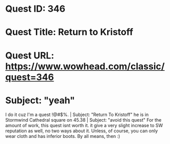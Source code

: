 # Quest ID: 346
# Quest Title: Return to Kristoff
# Quest URL: https://www.wowhead.com/classic/quest=346
# Subject: "yeah"
I do it cuz I'm a quest !@#$%. | Subject: "Return To Kristoff"
he is in Stormwind Cathedral square on 45.38 | Subject: "avoid this quest"
For the amount of work, this quest isnt worth it. it give a very slight increase to SW reputation as well, no two ways about it.
Unless, of course, you can only wear cloth and has inferior boots. By all means, then :)